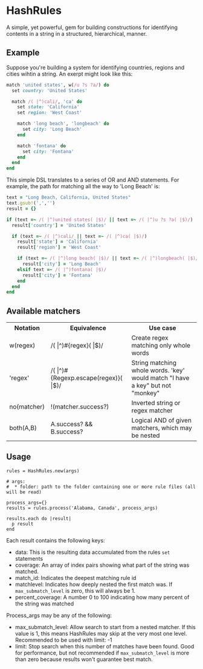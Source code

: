 
# HashRules

A simple, yet powerful, gem for building constructions for identifying contents in a string in a structured, hierarchical, manner.

## Example

Suppose you're building a system for identifying countries, regions and cities wihtin a string. An exerpt might look like this:

```ruby
match 'united states', w(/u ?s ?a/) do
  set country: 'United States'

  match /( |^)cali/, 'ca' do
    set state: 'California'
    set region: 'West Coast'

    match 'long beach', 'longbeach' do
      set city: 'Long Beach'
    end

    match 'fontana' do
      set city: 'Fontana'
    end
  end
end
```

This simple DSL translates to a series of OR and AND statements. For example, the path for matching all the way to 'Long Beach' is:

```ruby
text = "Long Beach, California, United States"
text.gsub!(',','')
result = {}

if (text =~ /( |^)united states( |$)/ || text =~ /( |^)u ?s ?a( |$)/)
  result['country'] = 'United States'

  if (text =~ /( |^)cali/ || text =~ /( |^)ca( |$)/)
    result['state'] = 'California'
    result['region'] = 'West Coast'

    if (text =~ /( |^)long beach( |$)/ || text =~ /( |^)longbeach( |$)/)
      result['city'] = 'Long Beach'
    elsif text =~ /( |^)fontana( |$)/
      result['city'] = 'Fontana'
    end
  end
end
```

## Available matchers
<table>
  <tr>
    <th>Notation</th><th>Equivalence</th><th>Use case</th>
  </tr>
  <tr>
    <td>
      w(regex)
    </td>
    <td>
      /( |^)#{regex}( |$)/
    </td>
    <td>
      Create regex matching only whole words 
    </td>
  </tr>

  <tr>
    <td>
      'regex'
    </td>
    <td>
      /( |^)#{Regexp.escape(regex)}( |$)/
    </td>
    <td>
      String matching whole words. 'key' would match "I have a key" but not "monkey"
    </td>
  </tr>

  <tr>
    <td>
      no(matcher)
    </td>
    <td>
      !(matcher.success?)
    </td>
    <td>
      Inverted string or regex matcher 
    </td>
  </tr>

  <tr>
    <td>
      both(A,B)
    </td>
    <td>
      A.success? && B.success?            
    </td>
    <td>
      Logical AND of given matchers, which may be nested 
    </td>
  </tr>
</table>

## Usage

```
rules = HashRules.new(args)

# args:
#  * folder: path to the folder containing one or more rule files (all will be read)

process_args={}
results = rules.process('Alabama, Canada', process_args)

results.each do |result|
  p result
end
```

Each result contains the following keys:

* data: This is the resulting data accumulated from the rules `set` statements
* coverage: An array of index pairs showing what part of the string was matched.
* match_id: Indicates the deepest matching rule id
* matchlevel: Indicates how deeply nested the first match was. If `max_submatch_level` is zero, this will always be 1.
* percent_coverage: A number 0 to 100 indicating how many percent of the string was matched

Process_args may be any of the following:
* max_submatch_level: Allow search to start from a nested matcher. If this value is 1, this means HashRules may skip at the very most one level. Recommended to be used with limit: -1
* limit: Stop search when this number of matches have been found. Good for performance, but not recommended if `max_submatch_level` is more than zero because results won't guarantee best match.
